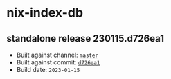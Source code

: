 # nix-index-db
## standalone release 230115.d726ea1
- Built against channel: [`master`](https://github.com/nixos/nixpkgs/tree/master)
- Built against commit: [`d726ea1`](https://github.com/NixOS/nixpkgs/commit/d726ea1e12dec66801e498f94eae5d1fa8a0584a)
- Build date: `2023-01-15`
